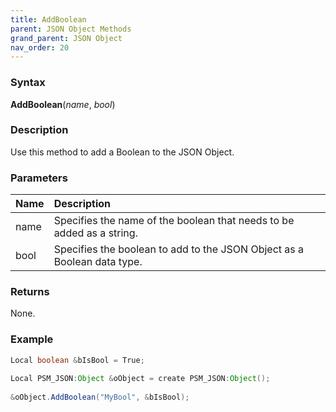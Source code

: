 ```yaml
---
title: AddBoolean
parent: JSON Object Methods
grand_parent: JSON Object
nav_order: 20
---
```


### [](#header-3)Syntax

**AddBoolean**(_name_, _bool_)

### [](#header-3)Description

Use this method to add a Boolean to the JSON Object.

### [](#header-3)Parameters

| Name           | Description                                                                      |
|:---------------|:---------------------------------------------------------------------------------|
| name           | Specifies the name of the boolean that needs to be added as a string.            |
| bool           | Specifies the boolean to add to the JSON Object as a Boolean data type.          |


### [](#header-3)Returns

None.

### [](#header-3)Example

```java
Local boolean &bIsBool = True;
   
Local PSM_JSON:Object &oObject = create PSM_JSON:Object();
   
&oObject.AddBoolean("MyBool", &bIsBool);
```
